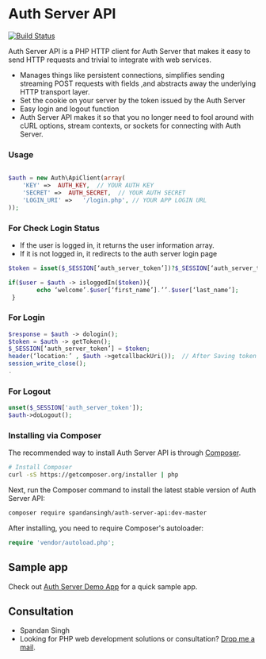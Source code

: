Auth Server API
===============

[![Build Status](https://secure.travis-ci.org/guzzle/guzzle.png?branch=master)](http://travis-ci.org/guzzle/guzzle)

Auth Server API is a PHP HTTP client for Auth Server that makes it easy to send HTTP requests and
trivial to integrate with web services.

- Manages things like persistent connections,  simplifies sending streaming POST requests with fields ,and abstracts away the underlying HTTP transport layer.
- Set the cookie on your server by the token issued by the Auth Server
- Easy login and logout function
- Auth Server API makes it so that you no longer need to fool around with cURL options,
  stream contexts, or sockets for connecting with Auth Server.

### Usage

```php

$auth = new Auth\ApiClient(array(
	'KEY' =>  AUTH_KEY,  // YOUR AUTH KEY 
	'SECRET' =>  AUTH_SECRET,  // YOUR AUTH SECRET
	'LOGIN_URI' =>   '/login.php', // YOUR APP LOGIN URL
));
```

### For Check Login Status

- If the user is logged in, it returns the user information array.
- If it is not logged in, it redirects to the auth server login page

```php
$token = isset($_SESSION[‘auth_server_token’])?$_SESSION[‘auth_server_token’]:NULL ;  // If you save token in session than you can receive it like this .  

if($user = $auth -> isloggedIn($token)){
        echo ‘welcome’.$user[‘first_name’].’’.$user[‘last_name’];
 }     

```

### For Login

```php
$response = $auth -> dologin();
$token = $auth -> getToken();
$_SESSION[‘auth_server_token’] = $token;
header(‘location:’ , $auth ->getcallbackUri());  // After Saving token redirect to the callback_url() 
session_write_close();
. 
```

### For Logout

```php
unset($_SESSION['auth_server_token']);
$auth->doLogout();
```

### Installing via Composer

The recommended way to install Auth Server API is through
[Composer](http://getcomposer.org).

```bash
# Install Composer
curl -sS https://getcomposer.org/installer | php
```

Next, run the Composer command to install the latest stable version of Auth Server API:

```bash
composer require spandansingh/auth-server-api:dev-master
```

After installing, you need to require Composer's autoloader:

```php
require 'vendor/autoload.php';
```
Sample app
----------
Check out [Auth Server Demo App](https://github.com/spandansingh/auth-server-demo-app) for a quick sample app.

Consultation
---------
- Spandan Singh
- Looking for PHP web development solutions or consultation? [Drop me a mail](mailto:developer.spandan@gmail.com).
